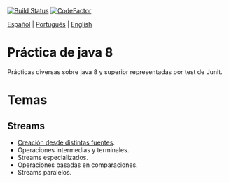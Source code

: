 [![Build Status](https://travis-ci.org/lucas-gio/pruebasJava8.svg?branch=main)](https://travis-ci.org/lucas-gio/pruebasJava8)
[![CodeFactor](https://www.codefactor.io/repository/github/lucas-gio/pruebasjava8/badge)](https://www.codefactor.io/repository/github/lucas-gio/pruebasjava8)

<p align="left">
  <a href="#">Español</a> |
  <a href="https://github.com/lucas-gio/pruebasJava8/tree/main/lang/pt/README.md">Português</a> |
  <a href="https://github.com/lucas-gio/pruebasJava8/tree/main/lang/en/README.md">English</a> 
</p>

# Práctica de java 8
Prácticas diversas sobre java 8 y superior representadas por test de Junit.

# Temas
## Streams
* [Creación desde distintas fuentes](../main/src/test/java/practica/StreamCreationTest.java).
* Operaciones intermedias y terminales.
* Streams especializados.
* Operaciones basadas en comparaciones.
* Streams paralelos.
